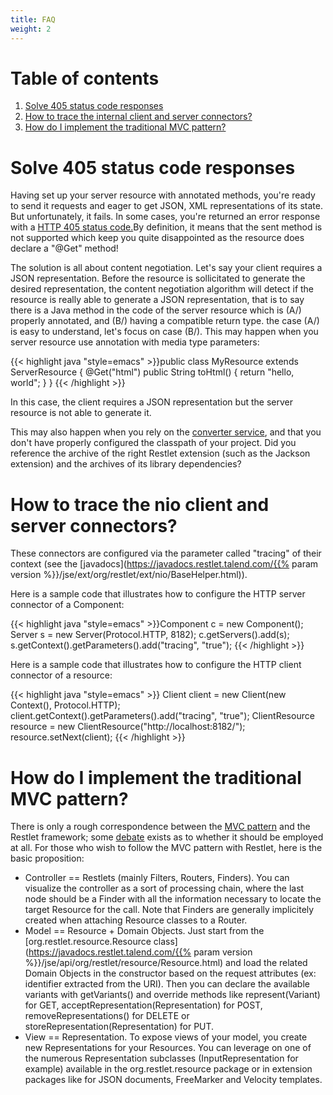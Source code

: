 ```yaml
---
title: FAQ
weight: 2
---
```

# Table of contents

1.  [Solve 405 status code responses](#solve-405-status-code-responses "Solve 405 status code responses")
2.  [How to trace the internal client and server connectors?](#how-to-trace-the-internal-client-and-server-connectors "How to trace the internal client and server connectors?")
3.  [How do I implement the traditional MVC pattern?](#how-do-i-implement-the-traditional-mvc-pattern "How do I implement the traditional MVC pattern?")


# <a name="solve-405-status-code-responses"></a>Solve 405 status code responses

Having set up your server resource with annotated methods, you're ready
to send it requests and eager to get JSON, XML representations of its
state. But unfortunately, it fails. In some cases, you're returned an
error response with a [HTTP 405 status
code.](http://www.w3.org/Protocols/rfc2616/rfc2616-sec10.html#sec10.4.6)By
definition, it means that the sent method is not supported which keep
you quite disappointed as the resource does declare a "@Get" method!

The solution is all about content negotiation. Let's say your client
requires a JSON representation. Before the resource is sollicitated to
generate the desired representation, the content negotiation algorithm
will detect if the resource is really able to generate a JSON
representation, that is to say there is a Java method in the code of the
server resource which is (A/) properly annotated, and (B/) having a
compatible return type. the case (A/) is easy to understand, let's focus
on case (B/). This may happen when you server resource use annotation
with media type parameters:

{{< highlight java "style=emacs" >}}public class MyResource extends ServerResource {
   @Get("html")
   public String toHtml() {
      return "<html><body>hello, world</body></html>";
   }
}
{{< /highlight >}}

In this case, the client requires a JSON representation but the server
resource is not able to generate it.

This may also happen when you rely on the [converter
service](../core/services/converter),
and that you don't have properly configured the classpath of your
project. Did you reference the archive of the right Restlet extension
(such as the Jackson extension) and the archives of its library
dependencies?

# <a name="how-to-trace-the-internal-client-and-server-connectors"></a>How to trace the nio client and server connectors?

These connectors are configured via the parameter called "tracing" of
their context (see the
[javadocs](https://javadocs.restlet.talend.com/{{% param version %}}/jse/ext/org/restlet/ext/nio/BaseHelper.html)).

Here is a sample code that illustrates how to configure the HTTP  server
connector of a Component:

{{< highlight java "style=emacs" >}}Component c = new Component();
Server s = new Server(Protocol.HTTP, 8182);
c.getServers().add(s);
s.getContext().getParameters().add("tracing", "true");
{{< /highlight >}}

Here is a sample code that illustrates how to configure the HTTP  client
connector of a resource:

{{< highlight java "style=emacs" >}}
Client client = new Client(new Context(), Protocol.HTTP);
client.getContext().getParameters().add("tracing", "true");
ClientResource resource = new ClientResource("http://localhost:8182/<resource>");
resource.setNext(client);
{{< /highlight >}}

# <a name="how-do-i-implement-the-traditional-mvc-pattern"></a>How do I implement the traditional MVC pattern?

There is only a rough correspondence between the [MVC pattern](http://en.wikipedia.org/wiki/Model-view-controller) and the Restlet framework; some [debate](http://restlet-discuss.1400322.n2.nabble.com/Restlet-MVC-td1560691.html) exists as to whether it should be employed at all. For those who wish to follow the MVC pattern with Restlet, here is the basic proposition:

 * Controller == Restlets (mainly Filters, Routers, Finders). You can visualize the controller as a sort of processing chain, where the last node should be a Finder with all the information necessary to locate the target Resource for the call. Note that Finders are generally implicitely created when attaching Resource classes to a Router.
 * Model == Resource + Domain Objects. Just start from the [org.restlet.resource.Resource class](https://javadocs.restlet.talend.com/{{% param version %}}/jse/api/org/restlet/resource/Resource.html) and load the related Domain Objects in the constructor based on the request attributes (ex: identifier extracted from the URI). Then you can declare the available variants with getVariants() and override methods like represent(Variant) for GET, acceptRepresentation(Representation) for POST, removeRepresentations() for DELETE or storeRepresentation(Representation) for PUT.
 * View == Representation. To expose views of your model, you create new Representations for your Resources. You can leverage on one of the numerous Representation subclasses (InputRepresentation for example) available in the org.restlet.resource package or in extension packages like for JSON documents, FreeMarker and Velocity templates.
